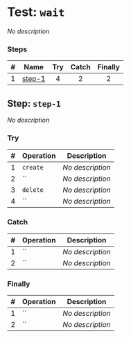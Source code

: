 # Test: `wait`

*No description*

### Steps

| # | Name | Try | Catch | Finally |
|:-:|---|:-:|:-:|:-:|
| 1 | [step-1](#step-step-1) | 4 | 2 | 2 |

## Step: `step-1`

*No description*

### Try

| # | Operation | Description |
|:-:|---|---|
| 1 | `create` | *No description* |
| 2 | `` | *No description* |
| 3 | `delete` | *No description* |
| 4 | `` | *No description* |

### Catch

| # | Operation | Description |
|:-:|---|---|
| 1 | `` | *No description* |
| 2 | `` | *No description* |

### Finally

| # | Operation | Description |
|:-:|---|---|
| 1 | `` | *No description* |
| 2 | `` | *No description* |
